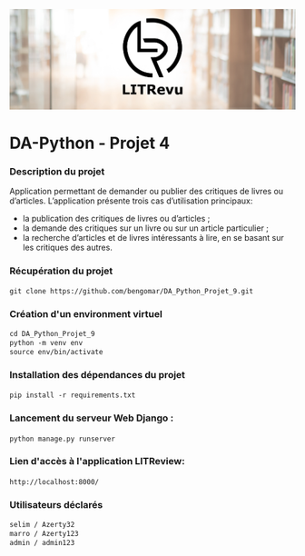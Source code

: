 ![LITRevu](static/images/LITrevu_banner.png)

# DA-Python - Projet 4

### Description du projet

Application permettant de demander ou publier des critiques de livres ou d’articles. L’application présente trois cas d’utilisation principaux:
- la publication des critiques de livres ou d’articles ;
- la demande des critiques sur un livre ou sur un article particulier ;
- la recherche d’articles et de livres intéressants à lire, en se basant sur les critiques des autres.


### Récupération du projet
```
git clone https://github.com/bengomar/DA_Python_Projet_9.git
```

### Création d'un environment virtuel
```
cd DA_Python_Projet_9
python -m venv env
source env/bin/activate
```

### Installation des dépendances du projet
```pip install -r requirements.txt```

### Lancement du serveur Web Django :
    
```python manage.py runserver```

### Lien d'accès à l'application LITReview:
```http://localhost:8000/```

### Utilisateurs déclarés
```
selim / Azerty32
marro / Azerty123
admin / admin123
```